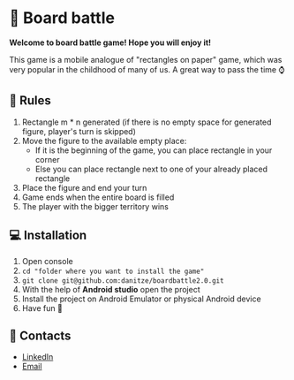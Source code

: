 # 🎲 Board battle
**Welcome to board battle game! Hope you will enjoy it!**
<p></p>
This game is a mobile analogue of "rectangles on paper" game, which was very popular in the childhood of many of us. A great way to pass the time ⌚

## 📰 Rules
1. Rectangle m * n generated (if there is no empty space for generated figure, player's turn is skipped)
2. Move the figure to the available empty place:
   + If it is the beginning of the game, you can place rectangle in your corner
   + Else you can place rectangle next to one of your already placed rectangle
3. Place the figure and end your turn
4. Game ends when the entire board is filled
5. The player with the bigger territory wins

## 💻 Installation
1. Open console
2. `cd "folder where you want to install the game"`
3. `git clone git@github.com:danitze/boardbattle2.0.git`
4. With the help of **Android studio** open the project
5. Install the project on Android Emulator or physical Android device
6. Have fun 🙂

## 📱 Contacts
+ [LinkedIn](https://www.linkedin.com/in/danylo-andrieiev-486aa6129/)
+ [Email](mailto:danandryeyev@gmail.com)
